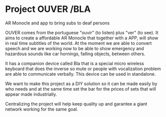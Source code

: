 # Project OUVER /BLA


AR Monocle and app to bring subs to deaf persons

OUVER comes from the portuguese "ouvir" (to listen) plus "ver" (to see).
It aims to create a affordable AR Monocle that together with a APP, will show in real time subtitles of the world.
At the moment we are able to convert speech and we are working now to be able to show emergency and hazardous sounds like car hornings, falling objects, between others.

It has a companion device called Bla that is a special micro wireless keyboard that does the inverse so mute or people with vocalization problem are able to communicate verbally. This device can be used in standalone.

We want to make this project as a DIY solution so it can be made easily by who needs and at the same time set the bar for the prices of sets that will appear made industrially.

Centralizing the project will help keep quality up and garantee a giant network working for the same goal.

